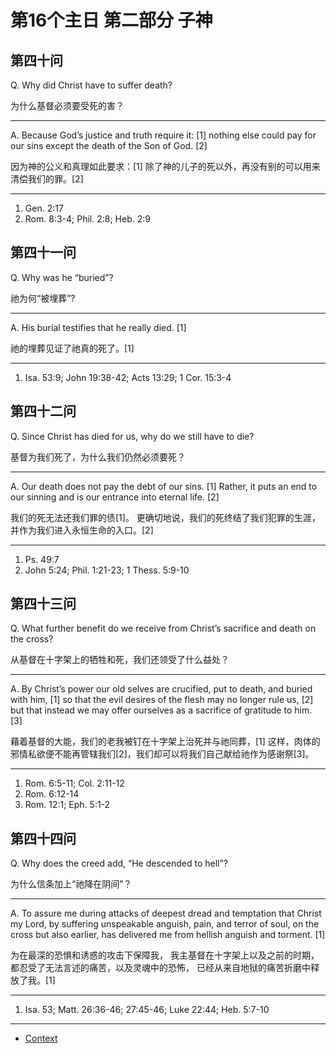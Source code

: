 # 第16个主日 第二部分 子神

## 第四十问

Q. Why did Christ have to suffer death?

为什么基督必须要受死的害？

---

A. Because God’s justice and truth require it: [1]
nothing else could pay for our sins except the death of the Son of God. [2]

因为神的公义和真理如此要求：[1]
除了神的儿子的死以外，再没有别的可以用来清偿我们的罪。[2]

---

1. Gen. 2:17
2. Rom. 8:3-4; Phil. 2:8; Heb. 2:9

## 第四十一问

Q. Why was he “buried”?

祂为何“被埋葬”?

---

A. His burial testifies that he really died. [1]

祂的埋葬见证了祂真的死了。[1]

---

1. Isa. 53:9; John 19:38-42; Acts 13:29; 1 Cor. 15:3-4

## 第四十二问

Q. Since Christ has died for us, why do we still have to die?

基督为我们死了，为什么我们仍然必须要死？

---

A. Our death does not pay the debt of our sins. [1]
Rather, it puts an end to our sinning and is our entrance into eternal life. [2]

我们的死无法还我们罪的债[1]。
更确切地说，我们的死终结了我们犯罪的生涯，并作为我们进入永恒生命的入口。[2]

---

1. Ps. 49:7
2. John 5:24; Phil. 1:21-23; 1 Thess. 5:9-10

## 第四十三问

Q. What further benefit do we receive
from Christ’s sacrifice and death on the cross?

从基督在十字架上的牺牲和死，我们还领受了什么益处？

---

A. By Christ’s power
our old selves are crucified, put to death, and buried with him, [1]
so that the evil desires of the flesh may no longer rule us, [2]
but that instead we may offer ourselves as a sacrifice of gratitude to him. [3]

藉着基督的大能，我们的老我被钉在十字架上治死并与祂同葬，[1]
这样，肉体的邪情私欲便不能再管辖我们[2]，我们却可以将我们自己献给祂作为感谢祭[3]。

---

1. Rom. 6:5-11; Col. 2:11-12
2. Rom. 6:12-14
3. Rom. 12:1; Eph. 5:1-2

## 第四十四问

Q. Why does the creed add, “He descended to hell”?

为什么信条加上“祂降在阴间”？

---

A. To assure me during attacks of deepest dread and temptation
that Christ my Lord,
by suffering unspeakable anguish, pain, and terror of soul,
on the cross but also earlier,
has delivered me from hellish anguish and torment. [1]

为在最深的恐惧和诱惑的攻击下保障我，
我主基督在十字架上以及之前的时期，都忍受了无法言述的痛苦，以及灵魂中的恐怖，
已经从来自地狱的痛苦折磨中释放了我。[1]

---

1. Isa. 53; Matt. 26:36-46; 27:45-46; Luke 22:44; Heb. 5:7-10

----

* [Context](./welcome)